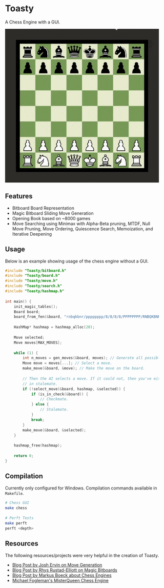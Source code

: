 # Toasty

A Chess Engine with a GUI.

<p align="center">
    <img src="https://github.com/AlexEidt/docs/blob/master/Toasty/Toasty-Chess.gif" alt="Toasty Chess Engine Demo" />
</p>

## Features

* Bitboard Board Representation
* Magic Bitboard Sliding Move Generation
* Opening Book based on ~8000 games
* Move Searching using Minimax with Alpha-Beta pruning, MTDF, Null Move Pruning, Move Ordering, Quiescence Search, Memoization, and Iterative Deepening

## Usage

Below is an example showing usage of the chess engine without a GUI.

```C
#include "Toasty/bitboard.h"
#include "Toasty/board.h"
#include "Toasty/move.h"
#include "Toasty/search.h"
#include "Toasty/hashmap.h"

int main() {
    init_magic_tables();
    Board board;
    board_from_fen(&board, "rnbqkbnr/pppppppp/8/8/8/8/PPPPPPPP/RNBQKBNR w KQkq - 0 1");

    HashMap* hashmap = hashmap_alloc(20);

    Move selected;
    Move moves[MAX_MOVES];

    while (1) {
        int n_moves = gen_moves(&board, moves); // Generate all possible moves.
        Move move = moves[...]; // Select a move.
        make_move(&board, &move); // Make the move on the board.

        // Then the AI selects a move. If it could not, then you've either won or the game is
        // in stalemate.
        if (!select_move(&board, hashmap, &selected)) {
            if (is_in_check(&board)) {
                // Checkmate.
            } else {
                // Stalemate.
            }
            break;
        }
        make_move(&board, &selected);
    }

    hashmap_free(hashmap);
    
    return 0;
}
```

## Compilation

Currently only configured for Windows. Compilation commands available in `Makefile`.

```bash
# Chess GUI
make chess

# Perft Tests
make perft
perft <depth>
```

## Resources

The following resources/projects were very helpful in the creation of Toasty.

* [Blog Post by Josh Ervin on Move Generation](https://www.josherv.in/2021/03/19/chess-1/)
* [Blog Post by Rhys Rustad-Elliott on Magic Bitboards](https://rhysre.net/fast-chess-move-generation-with-magic-bitboards.html)
* [Blog Post by Markus Boeck about Chess Engines](https://markus7800.github.io/blog/AI/chess_engine.html)
* [Michael Fogleman's MisterQueen Chess Engine](https://github.com/fogleman/MisterQueen)